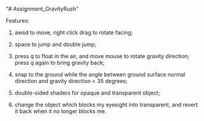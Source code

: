 "# Assignment_GravityRush" 

Features:

1. awsd to move, right click drag to rotate facing; 

2. space to jump and double jump; 

3. press q to float in the air, and move mouse to rotate gravity direction; press q again to bring gravity back; 

4. snap to the ground while the angle between ground surface normal direction and gravity direction < 35 degrees; 

5. double-sided shaders for opaque and transparent object; 

6. change the object which blocks my eyesight into transparent, and revert it back when it no longer blocks me.

